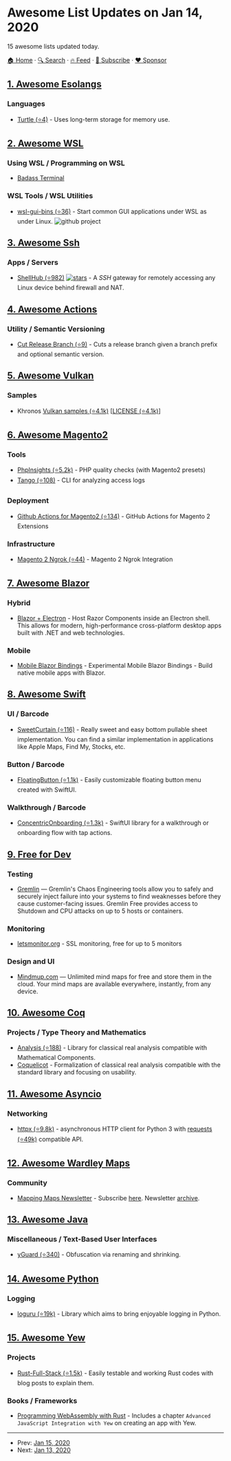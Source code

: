 # Awesome List Updates on Jan 14, 2020

15 awesome lists updated today.

[🏠 Home](/README.md) · [🔍 Search](https://www.trackawesomelist.com/search/) · [🔥 Feed](https://www.trackawesomelist.com/rss.xml) · [📮 Subscribe](https://trackawesomelist.us17.list-manage.com/subscribe?u=d2f0117aa829c83a63ec63c2f&id=36a103854c) · [❤️  Sponsor](https://github.com/sponsors/theowenyoung)



## [1. Awesome Esolangs](/content/angrykoala/awesome-esolangs/README.md)

### Languages

*   [Turtle (⭐4)](https://github.com/TypeMonkey/Turtle) - Uses long-term storage for memory use.

## [2. Awesome WSL](/content/sirredbeard/Awesome-WSL/README.md)

### Using WSL / Programming on WSL

*   [Badass Terminal](https://jessicadeen.com/badass-terminal-wsl-macos-and-ubuntu-dotfiles-update/)

### WSL Tools / WSL Utilities

*   [wsl-gui-bins (⭐36)](https://github.com/Konfekt/wsl-gui-bins) -  Start common GUI applications under WSL as under Linux. ![github project](https://raw.githubusercontent.com/sirredbeard/Awesome-WSL/master/github-icon.png)

## [3. Awesome Ssh](/content/moul/awesome-ssh/README.md)

### Apps / Servers

*   [ShellHub (⭐982)](https://github.com/shellhub-io/shellhub) [![stars](https://img.shields.io/github/stars/shellhub-io/shellhub.svg?style=social\&label=stars)](https://github.com/shellhub-io/shellhub) - A *SSH* gateway for remotely accessing any Linux device behind firewall and NAT.

## [4. Awesome Actions](/content/sdras/awesome-actions/README.md)

### Utility / Semantic Versioning

*   [Cut Release Branch (⭐9)](https://github.com/jessicalostinspace/cut-release-action) - Cuts a release branch given a branch prefix and optional semantic version.

## [5. Awesome Vulkan](/content/vinjn/awesome-vulkan/README.md)

### Samples

*   Khronos [Vulkan samples (⭐4.1k)](https://github.com/KhronosGroup/Vulkan-Samples) \[[LICENSE (⭐4.1k)](https://github.com/KhronosGroup/Vulkan-Samples/blob/master/LICENSE)]

## [6. Awesome Magento2](/content/run-as-root/awesome-magento2/README.md)

### Tools

*   [PhpInsights (⭐5.2k)](https://github.com/nunomaduro/phpinsights) - PHP quality checks (with Magento2 presets)
*   [Tango (⭐108)](https://github.com/roma-glushko/tango) - CLI for analyzing access logs

### Deployment

*   [Github Actions for Magento2 (⭐134)](https://github.com/extdn/github-actions-m2) - GitHub Actions for Magento 2 Extensions

### Infrastructure

*   [Magento 2 Ngrok (⭐44)](https://github.com/shkoliar/magento-ngrok) - Magento 2 Ngrok Integration

## [7. Awesome Blazor](/content/AdrienTorris/awesome-blazor/README.md)

### Hybrid

*   [Blazor + Electron](https://aka.ms/blazorelectron) - Host Razor Components inside an Electron shell. This allows for modern, high-performance cross-platform desktop apps built with .NET and web technologies.

### Mobile

*   [Mobile Blazor Bindings](https://aka.ms/mobileblazorbindings) - Experimental Mobile Blazor Bindings - Build native mobile apps with Blazor.

## [8. Awesome Swift](/content/matteocrippa/awesome-swift/README.md)

### UI / Barcode

*   [SweetCurtain (⭐116)](https://github.com/multimediasuite/SweetCurtain) - Really sweet and easy bottom pullable sheet implementation. You can find a similar implementation in applications like Apple Maps, Find My, Stocks, etc.

### Button / Barcode

*   [FloatingButton (⭐1.1k)](https://github.com/exyte/FloatingButton) - Easily customizable floating button menu created with SwiftUI.

### Walkthrough / Barcode

*   [ConcentricOnboarding (⭐1.3k)](https://github.com/exyte/ConcentricOnboarding) - SwiftUI library for a walkthrough or onboarding flow with tap actions.

## [9. Free for Dev](/content/ripienaar/free-for-dev/README.md)

### Testing

*   [Gremlin](https://www.gremlin.com/gremlin-free-software) — Gremlin's Chaos Engineering tools allow you to safely and securely inject failure into your systems to find weaknesses before they cause customer-facing issues. Gremlin Free provides access to Shutdown and CPU attacks on up to 5 hosts or containers.

### Monitoring

*   [letsmonitor.org](https://letsmonitor.org) - SSL monitoring, free for up to 5 monitors

### Design and UI

*   [Mindmup.com](https://www.mindmup.com/) — Unlimited mind maps for free and store them in the cloud. Your mind maps are available everywhere, instantly, from any device.

## [10. Awesome Coq](/content/coq-community/awesome-coq/README.md)

### Projects / Type Theory and Mathematics

*   [Analysis (⭐188)](https://github.com/math-comp/analysis) - Library for classical real analysis compatible with Mathematical Components.
*   [Coquelicot](https://gitlab.inria.fr/coquelicot/coquelicot) - Formalization of classical real analysis compatible with the standard library and focusing on usability.

## [11. Awesome Asyncio](/content/timofurrer/awesome-asyncio/README.md)

### Networking

*   [httpx (⭐9.8k)](https://github.com/encode/httpx) - asynchronous HTTP client for Python 3 with [requests (⭐49k)](https://github.com/psf/requests) compatible API.

## [12. Awesome Wardley Maps](/content/wardley-maps-community/awesome-wardley-maps/README.md)

### Community

*   [Mapping Maps Newsletter](https://twitter.com/MappingMapsNews) - Subscribe [here](https://bit.ly/2QlF0Wx). Newsletter [archive](https://bit.ly/2P9MEPu).

## [13. Awesome Java](/content/akullpp/awesome-java/README.md)

### Miscellaneous / Text-Based User Interfaces

*   [yGuard (⭐340)](https://github.com/yWorks/yGuard) - Obfuscation via renaming and shrinking.

## [14. Awesome Python](/content/vinta/awesome-python/README.md)

### Logging

*   [loguru (⭐19k)](https://github.com/Delgan/loguru) - Library which aims to bring enjoyable logging in Python.

## [15. Awesome Yew](/content/jetli/awesome-yew/README.md)

### Projects

*   [Rust-Full-Stack (⭐1.5k)](https://github.com/steadylearner/Rust-Full-Stack) - Easily testable and working Rust codes with blog posts to explain them.

### Books / Frameworks

*   [Programming WebAssembly with Rust](https://pragprog.com/book/khrust/programming-webassembly-with-rust) - Includes a chapter `Advanced JavaScript Integration with Yew` on creating an app with Yew.

---

- Prev: [Jan 15, 2020](/content/2020/01/15/README.md)
- Next: [Jan 13, 2020](/content/2020/01/13/README.md)
